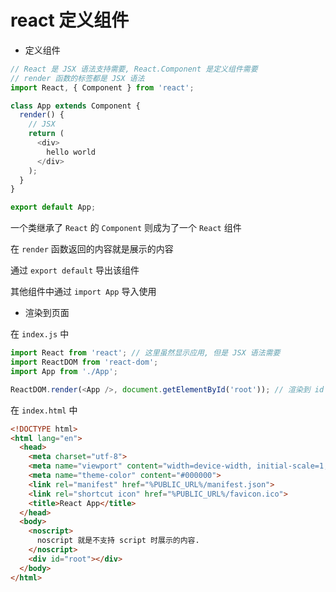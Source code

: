 # react 定义组件

- 定义组件

```js
// React 是 JSX 语法支持需要, React.Component 是定义组件需要
// render 函数的标签都是 JSX 语法
import React, { Component } from 'react'; 

class App extends Component {
  render() {
    // JSX
    return (
      <div>
        hello world
      </div>
    );
  }
}

export default App;
```

一个类继承了 `React` 的 `Component` 则成为了一个 `React` 组件

在 `render` 函数返回的内容就是展示的内容

通过 `export default` 导出该组件

其他组件中通过 `import App` 导入使用

- 渲染到页面

在 `index.js` 中

```js {5}
import React from 'react'; // 这里虽然显示应用, 但是 JSX 语法需要
import ReactDOM from 'react-dom';
import App from './App';

ReactDOM.render(<App />, document.getElementById('root')); // 渲染到 id 为 root 元素上
```

在 `index.html` 中

```html {15}
<!DOCTYPE html>
<html lang="en">
  <head>
    <meta charset="utf-8">
    <meta name="viewport" content="width=device-width, initial-scale=1, shrink-to-fit=no">
    <meta name="theme-color" content="#000000">
    <link rel="manifest" href="%PUBLIC_URL%/manifest.json">
    <link rel="shortcut icon" href="%PUBLIC_URL%/favicon.ico">
    <title>React App</title>
  </head>
  <body>
    <noscript>
      noscript 就是不支持 script 时展示的内容.
    </noscript>
    <div id="root"></div>
  </body>
</html>
```